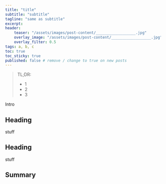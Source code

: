 ```yaml
---
title: "title"
subtitle: "subtitle"
tagline: "same as subtitle"
excerpt: 
header:
    teaser: "/assets/images/post-content/__________________.jpg"
    overlay_image: "/assets/images/post-content/__________________.jpg"
    overlay_filter: 0.5
tags: a, b, c
toc: true
toc_sticky: true
published: false # remove / change to true on new posts
---
```


> TL;DR:
> - 1
> - 2
> - 3

Intro

## Heading

stuff

## Heading

stuff

## Summary